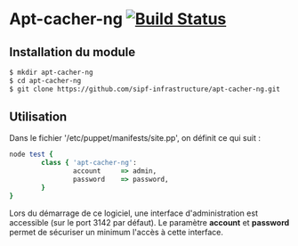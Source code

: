 # Apt-cacher-ng [![Build Status](https://travis-ci.org/sipf-infrastructure/apt-cacher-ng.png?branch=master)](https://travis-ci.org/sipf-infrastructure/apt-cacher-ng)

## Installation du module
```bash
$ mkdir apt-cacher-ng
$ cd apt-cacher-ng
$ git clone https://github.com/sipf-infrastructure/apt-cacher-ng.git
```

## Utilisation

Dans le fichier '/etc/puppet/manifests/site.pp', on définit ce qui suit :
```ruby
node test {
        class { 'apt-cacher-ng':
                account		=> admin,
                password	=> password,
        }
}
```
Lors du démarrage de ce logiciel, une interface d'administration est accessible (sur le port 3142 par défaut). Le paramètre **account** et **password** permet de sécuriser un minimum l'accès à cette interface.


